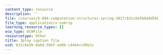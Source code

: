 ```yaml
---
content_type: resource
description: ''
file: /courses/6-004-computation-structures-spring-2017/b31c6e5b8a8d5bbfae6bc44eecc90e1c_Sqhb-TGC4aQ.vtt
file_type: application/x-subrip
learning_resource_types: []
ocw_type: OCWFile
resourcetype: Other
title: 3play caption file
uid: b31c6e5b-8a8d-5bbf-ae6b-c44eecc90e1c
---
```

